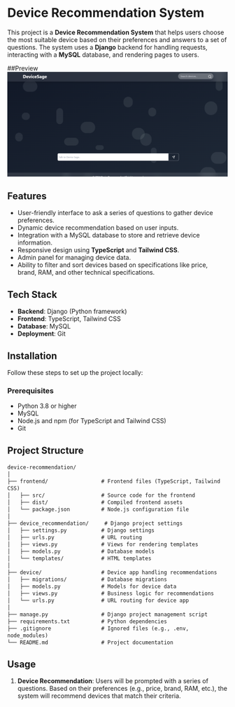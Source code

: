 # Device Recommendation System

This project is a **Device Recommendation System** that helps users choose the most suitable device based on their preferences and answers to a set of questions. The system uses a **Django** backend for handling requests, interacting with a **MySQL** database, and rendering pages to users.

##Preview
![DeviceSage](HOMEPAGE.png)


## Features

- User-friendly interface to ask a series of questions to gather device preferences.
- Dynamic device recommendation based on user inputs.
- Integration with a MySQL database to store and retrieve device information.
- Responsive design using **TypeScript** and **Tailwind CSS**.
- Admin panel for managing device data.
- Ability to filter and sort devices based on specifications like price, brand, RAM, and other technical specifications.

## Tech Stack

- **Backend**: Django (Python framework)
- **Frontend**: TypeScript, Tailwind CSS
- **Database**: MySQL
- **Deployment**: Git

## Installation

Follow these steps to set up the project locally:

### Prerequisites

- Python 3.8 or higher
- MySQL
- Node.js and npm (for TypeScript and Tailwind CSS)
- Git


## Project Structure

```
device-recommendation/
│
├── frontend/                 # Frontend files (TypeScript, Tailwind CSS)
│   ├── src/                  # Source code for the frontend
│   ├── dist/                 # Compiled frontend assets
│   └── package.json          # Node.js configuration file
│
├── device_recommendation/     # Django project settings
│   ├── settings.py           # Django settings
│   ├── urls.py               # URL routing
│   ├── views.py              # Views for rendering templates
│   ├── models.py             # Database models
│   └── templates/            # HTML templates
│
├── device/                   # Device app handling recommendations
│   ├── migrations/           # Database migrations
│   ├── models.py             # Models for device data
│   ├── views.py              # Business logic for recommendations
│   └── urls.py               # URL routing for device app
│
├── manage.py                 # Django project management script
├── requirements.txt          # Python dependencies
├── .gitignore                # Ignored files (e.g., .env, node_modules)
└── README.md                 # Project documentation
```

## Usage

1. **Device Recommendation**:
   Users will be prompted with a series of questions. Based on their preferences (e.g., price, brand, RAM, etc.), the system will recommend devices that match their criteria.




